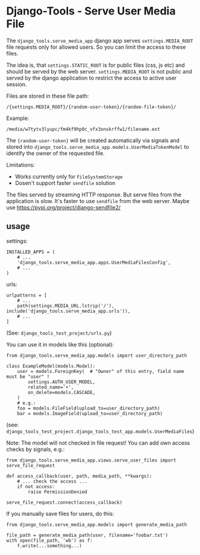 # Django-Tools - Serve User Media File

The `django_tools.serve_media_app` django app serves `settings.MEDIA_ROOT` file requests only for allowed users. So you can limit the access to these files.

The idea is, that `settings.STATIC_ROOT` is for public files (css, js etc) and should be served by the web server.
`settings.MEDIA_ROOT` is not public and served by the django application to restrict the access to active user session.

Files are stored in these file path:

```
/{settings.MEDIA_ROOT}/{random-user-token}/{random-file-token}/
```

Example:

```
/media/w7tytv3lyupc/fm4kf9hp0c_vfx3onskrffw1/filename.ext
```

The `{random-user-token}` will be created automatically via signals and stored into `django_tools.serve_media_app.models.UserMediaTokenModel` to identify the owner of the requested file.


Limitations:

* Works currently only for `FileSystemStorage`
* Dosen't support faster `sendfile` solution

The files served by streaming HTTP response. But serve files from the application is slow.
It's faster to use `sendfile` from the web server.
Maybe use https://pypi.org/project/django-sendfile2/


## usage


settings:
```
INSTALLED_APPS = (
    # ...
    'django_tools.serve_media_app.apps.UserMediaFilesConfig',
    # ...
)
```


urls:
```
urlpatterns = [
    # ...
    path(settings.MEDIA_URL.lstrip('/'), include('django_tools.serve_media_app.urls')),
    # ...
]
```
(See: `django_tools_test_project/urls.py`)


You can use it in models like this (optional):
```
from django_tools.serve_media_app.models import user_directory_path

class ExampleModel(models.Model):
    user = models.ForeignKey(  # "Owner" of this entry, field name must be "user" !
        settings.AUTH_USER_MODEL,
        related_name='+',
        on_delete=models.CASCADE,
    )
    # e.g.:
    foo = models.FileField(upload_to=user_directory_path)
    bar = models.ImageField(upload_to=user_directory_path)
```
(see: ```django_tools_test_project.django_tools_test_app.models.UserMediaFiles```)

Note: The model will not checked in file request!
You can add own access checks by signals, e.g.:
```
from django_tools.serve_media_app.views.serve_user_files import serve_file_request

def access_callback(user, path, media_path, **kwargs):
    # ... check the access ...
    if not access:
        raise PermissionDenied

serve_file_request.connect(access_callback)
```


If you manually save files for users, do this:
```
from django_tools.serve_media_app.models import generate_media_path

file_path = generate_media_path(user, filename='foobar.txt')
with open(file_path, 'wb') as f:
    f.write(...something...)
```



